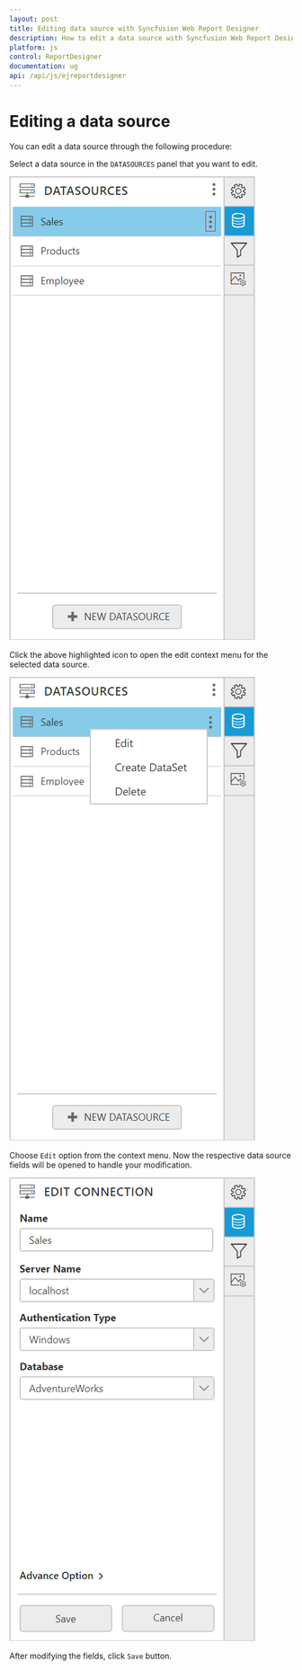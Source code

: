 ```yaml
---
layout: post
title: Editing data source with Syncfusion Web Report Designer
description: How to edit a data source with Syncfusion Web Report Designer
platform: js
control: ReportDesigner
documentation: ug
api: /api/js/ejreportdesigner
---
```


# Editing a data source

You can edit a data source through the following procedure:

Select a data source in the `DATASOURCES` panel that you want to edit.

![](Edit-Datasource-Images/Editing-Datasource.png)

Click the above highlighted icon to open the edit context menu for the selected data source.

![](Edit-Datasource-Images/Edit-Context.png)

Choose `Edit` option from the context menu. Now the respective data source fields will be opened to handle your modification.

![](Edit-Datasource-Images/Edit-Window.png)

After modifying the fields, click `Save` button.

